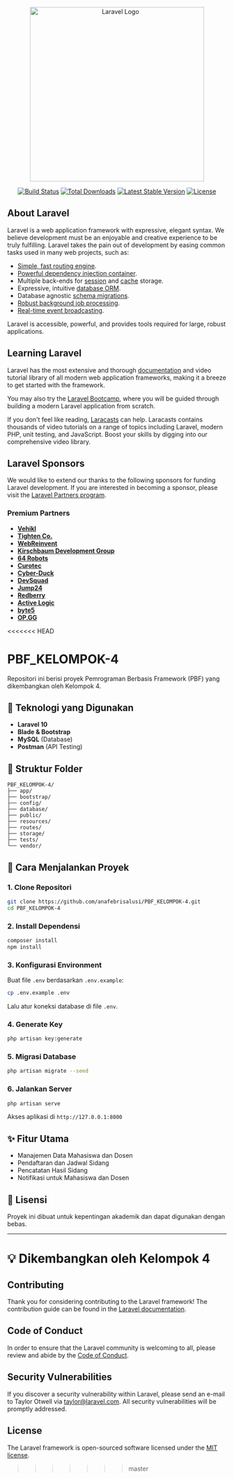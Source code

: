 <p align="center"><a href="https://laravel.com" target="_blank"><img src="https://raw.githubusercontent.com/laravel/art/master/logo-lockup/5%20SVG/2%20CMYK/1%20Full%20Color/laravel-logolockup-cmyk-red.svg" width="400" alt="Laravel Logo"></a></p>

<p align="center">
<a href="https://github.com/laravel/framework/actions"><img src="https://github.com/laravel/framework/workflows/tests/badge.svg" alt="Build Status"></a>
<a href="https://packagist.org/packages/laravel/framework"><img src="https://img.shields.io/packagist/dt/laravel/framework" alt="Total Downloads"></a>
<a href="https://packagist.org/packages/laravel/framework"><img src="https://img.shields.io/packagist/v/laravel/framework" alt="Latest Stable Version"></a>
<a href="https://packagist.org/packages/laravel/framework"><img src="https://img.shields.io/packagist/l/laravel/framework" alt="License"></a>
</p>

## About Laravel

Laravel is a web application framework with expressive, elegant syntax. We believe development must be an enjoyable and creative experience to be truly fulfilling. Laravel takes the pain out of development by easing common tasks used in many web projects, such as:

- [Simple, fast routing engine](https://laravel.com/docs/routing).
- [Powerful dependency injection container](https://laravel.com/docs/container).
- Multiple back-ends for [session](https://laravel.com/docs/session) and [cache](https://laravel.com/docs/cache) storage.
- Expressive, intuitive [database ORM](https://laravel.com/docs/eloquent).
- Database agnostic [schema migrations](https://laravel.com/docs/migrations).
- [Robust background job processing](https://laravel.com/docs/queues).
- [Real-time event broadcasting](https://laravel.com/docs/broadcasting).

Laravel is accessible, powerful, and provides tools required for large, robust applications.

## Learning Laravel

Laravel has the most extensive and thorough [documentation](https://laravel.com/docs) and video tutorial library of all modern web application frameworks, making it a breeze to get started with the framework.

You may also try the [Laravel Bootcamp](https://bootcamp.laravel.com), where you will be guided through building a modern Laravel application from scratch.

If you don't feel like reading, [Laracasts](https://laracasts.com) can help. Laracasts contains thousands of video tutorials on a range of topics including Laravel, modern PHP, unit testing, and JavaScript. Boost your skills by digging into our comprehensive video library.

## Laravel Sponsors

We would like to extend our thanks to the following sponsors for funding Laravel development. If you are interested in becoming a sponsor, please visit the [Laravel Partners program](https://partners.laravel.com).

### Premium Partners

- **[Vehikl](https://vehikl.com/)**
- **[Tighten Co.](https://tighten.co)**
- **[WebReinvent](https://webreinvent.com/)**
- **[Kirschbaum Development Group](https://kirschbaumdevelopment.com)**
- **[64 Robots](https://64robots.com)**
- **[Curotec](https://www.curotec.com/services/technologies/laravel/)**
- **[Cyber-Duck](https://cyber-duck.co.uk)**
- **[DevSquad](https://devsquad.com/hire-laravel-developers)**
- **[Jump24](https://jump24.co.uk)**
- **[Redberry](https://redberry.international/laravel/)**
- **[Active Logic](https://activelogic.com)**
- **[byte5](https://byte5.de)**
- **[OP.GG](https://op.gg)**

<<<<<<< HEAD
# PBF_KELOMPOK-4

Repositori ini berisi proyek Pemrograman Berbasis Framework (PBF) yang dikembangkan oleh Kelompok 4.

## 📌 Teknologi yang Digunakan
- **Laravel 10** 
- **Blade & Bootstrap** 
- **MySQL** (Database)
- **Postman** (API Testing)

## 📂 Struktur Folder
```
PBF_KELOMPOK-4/
├── app/
├── bootstrap/
├── config/
├── database/
├── public/
├── resources/
├── routes/
├── storage/
├── tests/
└── vendor/
```

## 🚀 Cara Menjalankan Proyek
### 1. Clone Repositori
```sh
git clone https://github.com/anafebrisalusi/PBF_KELOMPOK-4.git
cd PBF_KELOMPOK-4
```

### 2. Install Dependensi
```sh
composer install
npm install
```

### 3. Konfigurasi Environment
Buat file `.env` berdasarkan `.env.example`:
```sh
cp .env.example .env
```
Lalu atur koneksi database di file `.env`.

### 4. Generate Key
```sh
php artisan key:generate
```

### 5. Migrasi Database
```sh
php artisan migrate --seed
```

### 6. Jalankan Server
```sh
php artisan serve
```
Akses aplikasi di `http://127.0.0.1:8000`

## ✨ Fitur Utama
- Manajemen Data Mahasiswa dan Dosen
- Pendaftaran dan Jadwal Sidang
- Pencatatan Hasil Sidang
- Notifikasi untuk Mahasiswa dan Dosen

## 📜 Lisensi
Proyek ini dibuat untuk kepentingan akademik dan dapat digunakan dengan bebas.

---

💡 **Dikembangkan oleh Kelompok 4**
=======
## Contributing

Thank you for considering contributing to the Laravel framework! The contribution guide can be found in the [Laravel documentation](https://laravel.com/docs/contributions).

## Code of Conduct

In order to ensure that the Laravel community is welcoming to all, please review and abide by the [Code of Conduct](https://laravel.com/docs/contributions#code-of-conduct).

## Security Vulnerabilities

If you discover a security vulnerability within Laravel, please send an e-mail to Taylor Otwell via [taylor@laravel.com](mailto:taylor@laravel.com). All security vulnerabilities will be promptly addressed.

## License

The Laravel framework is open-sourced software licensed under the [MIT license](https://opensource.org/licenses/MIT).
>>>>>>> master
